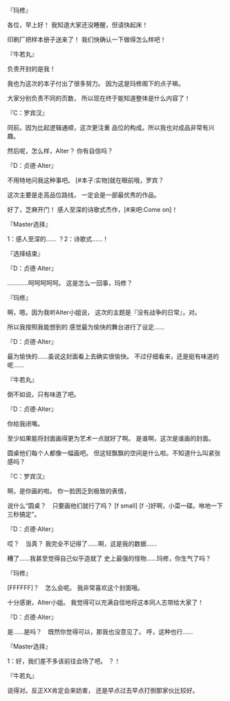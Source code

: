 『玛修』

各位，早上好！
我知道大家还没睡醒，但请快起床！

印刷厂把样本册子送来了！
我们快确认一下做得怎么样吧！

『牛若丸』

负责开封的是我！

我也为这次的本子付出了很多努力。
因为这是玛修阁下的点子嘛。

大家分别负责不同的页数，
所以现在终于能知道整体是什么内容了！

『C：罗宾汉』

同前。因为比起逻辑通顺，这次更注重
品位的构成。所以我也对成品非常有兴趣。

然后呢，怎么样，Alter？
你有自信吗？

『D：贞德·Alter』

不用特地问我这种事吧。
[#本子:实物]就在眼前哦，罗宾？

这次主要是走高品位路线，
一定会是一部最优秀的作品。

好了，芝麻开门！
感人至深的诗歌式杰作，[#来吧:Come on]！

『Master选择』

1：感人至深的……
？2：诗歌式……！

『选择结束』

『D：贞德·Alter』

…………呵呵呵呵呵。
这是怎么一回事，玛修？

『玛修』

啊，嗯。因为我听Alter小姐说，
这次的主题是『没有战争的日常』，对。

所以我按照我能想到的
感觉最为愉快的舞台进行了设定……

『D：贞德·Alter』

最为愉快的……虽说这封面看上去确实很愉快。
不过仔细看来，还是挺有味道的呢……

『牛若丸』

倒不如说，只有味道了吧。

『D：贞德·Alter』

你给我闭嘴。

至少如果能将封面画得更为艺术一点就好了啊。
是谁啊，这次是谁画的封面。

圆桌他们每个人都像一幅画吧。
但这轻飘飘的空间是什么啦。不知道什么叫紧张感吗？

『C：罗宾汉』

啊，是你画的啦。
你一脸困乏到极致的表情，

说什么“圆桌？　只要画他们就行了吗？
[f small]  [f -]好啊，小菜一碟。咻地一下三秒搞定”。

『D：贞德·Alter』

哎？　当真？
我完全不记得了……啊，这是我的数据……

糟了……我甚至觉得自己似乎造就了
史上最强的怪物……玛修，你生气了吗？

『玛修』

[FFFFFF]？　怎么会呢。
我非常喜欢这个封面哦。

十分感谢，Alter小姐。
我觉得可以充满自信地将这本同人志带给大家了！

『D：贞德·Alter』

是……是吗？　既然你觉得可以，那我也没意见了。
呼，这种也行……

『Master选择』

1：好，我们差不多该前往会场了吧。
？！

『牛若丸』

说得对。反正XX肯定会来妨害，
还是早点过去早点打倒那家伙比较好。

